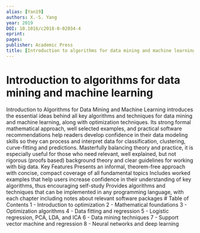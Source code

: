 ```yaml
---
alias: [Yan19]
authors: X.-S. Yang
year: 2019
DOI: 10.1016/c2018-0-02034-4
eprint: 
pages: 
publisher: Academic Press
title: [Introduction to algorithms for data mining and machine learning]
---
```


# Introduction to algorithms for data mining and machine learning

Introduction to Algorithms for Data Mining and Machine Learning introduces the essential ideas behind all key algorithms and techniques for data mining and machine learning, along with optimization techniques. Its strong formal mathematical approach, well selected examples, and practical software recommendations help readers develop confidence in their data modeling skills so they can process and interpret data for classification, clustering, curve-fitting and predictions. Masterfully balancing theory and practice, it is especially useful for those who need relevant, well explained, but not rigorous (proofs based) background theory and clear guidelines for working with big data. Key Features Presents an informal, theorem-free approach with concise, compact coverage of all fundamental topics Includes worked examples that help users increase confidence in their understanding of key algorithms, thus encouraging self-study Provides algorithms and techniques that can be implemented in any programming language, with each chapter including notes about relevant software packages # Table of Contents 1 - Introduction to optimization 2 - Mathematical foundations 3 - Optimization algorithms 4 - Data fitting and regression 5 - Logistic regression, PCA, LDA, and ICA 6 - Data mining techniques 7 - Support vector machine and regression 8 - Neural networks and deep learning
